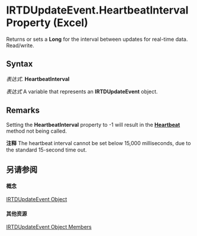 
# IRTDUpdateEvent.HeartbeatInterval Property (Excel)

Returns or sets a  **Long** for the interval between updates for real-time data. Read/write.


## Syntax

 _表达式_. **HeartbeatInterval**

 _表达式_ A variable that represents an **IRTDUpdateEvent** object.


## Remarks

Setting the  **HeartbeatInterval** property to -1 will result in the **[Heartbeat](9dc61d35-30cb-fcbe-6aaf-acb2df61d535.md)** method not being called.


 **注释**  The heartbeat interval cannot be set below 15,000 milliseconds, due to the standard 15-second time out.


## 另请参阅


#### 概念


[IRTDUpdateEvent Object](8ac58d69-194b-e35a-44bc-7c0994b296ac.md)
#### 其他资源


[IRTDUpdateEvent Object Members](http://msdn.microsoft.com/library/d28d0153-8a26-618a-2384-d81552362cb7%28Office.15%29.aspx)